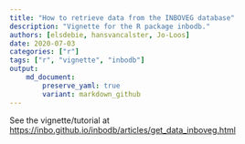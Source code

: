 ```yaml
---
title: "How to retrieve data from the INBOVEG database"
description: "Vignette for the R package inbodb."
authors: [elsdebie, hansvancalster, Jo-Loos]
date: 2020-07-03
categories: ["r"]
tags: ["r", "vignette", "inbodb"]
output: 
    md_document:
        preserve_yaml: true
        variant: markdown_github
---
```


See the vignette/tutorial at <https://inbo.github.io/inbodb/articles/get_data_inboveg.html>
